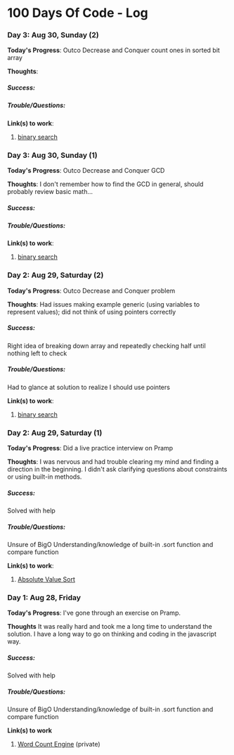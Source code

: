 # 100 Days Of Code - Log

### Day 3: Aug 30, Sunday (2)

**Today's Progress**: Outco Decrease and Conquer count ones in sorted bit array

**Thoughts**: 
##### Success: 

##### Trouble/Questions:

**Link(s) to work**: 
1. [binary search](https://outco.teachable.com/courses/438359/lectures/6721931)

### Day 3: Aug 30, Sunday (1)

**Today's Progress**: Outco Decrease and Conquer GCD

**Thoughts**: I don't remember how to find the GCD in general, should probably review basic math...
##### Success: 

##### Trouble/Questions:


**Link(s) to work**: 
1. [binary search](https://outco.teachable.com/courses/438359/lectures/6721931)


### Day 2: Aug 29, Saturday (2)

**Today's Progress**: Outco Decrease and Conquer problem

**Thoughts**: Had issues making example generic (using variables to represent values); did not think of using pointers correctly 
##### Success: 
Right idea of breaking down array and repeatedly checking half until nothing left to check
##### Trouble/Questions:
Had to glance at solution to realize I should use pointers

**Link(s) to work**: 
1. [binary search](https://outco.teachable.com/courses/438359/lectures/6721931)


### Day 2: Aug 29, Saturday (1)

**Today's Progress**: Did a live practice interview on Pramp

**Thoughts**: I was nervous and had trouble clearing my mind and finding a direction in the beginning.  I didn't ask clarifying questions about constraints or using built-in methods.
##### Success: 
Solved with help

##### Trouble/Questions:
Unsure of BigO
Understanding/knowledge of built-in .sort function and compare function

**Link(s) to work**: 
1. [Absolute Value Sort](https://www.pramp.com/challenge/4E4NW7NjbnHQEx1AxoXE)


### Day 1: Aug 28, Friday

**Today's Progress**: I've gone through an exercise on Pramp.

**Thoughts** It was really hard and took me a long time to understand the solution.  I have a long way to go on thinking and coding in the javascript way.
##### Success: 
Solved with help

##### Trouble/Questions:
Unsure of BigO
Understanding/knowledge of built-in .sort function and compare function

**Link(s) to work**
1. [Word Count Engine](https://www.pramp.com/challenge/W5EJq2Jld3t2ny9jyZXG) (private)

